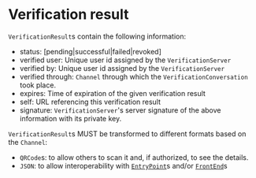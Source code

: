 # Verification result

`VerificationResult`s contain the following information:
- status: [pending|successful|failed|revoked]
- verified user: Unique user id assigned by the `VerificationServer`
- verified by: Unique user id assigned by the `VerificationServer`
- verified through: `Channel` through which the `VerificationConversation` took place.
- expires: Time of expiration of the given verification result
- self: URL referencing this verification result
- signature: `VerificationServer`'s server signature of the above information with its private key.


`VerificationResult`s MUST be transformed to different formats based on the `Channel`:
- `QRCode`s: to allow others to scan it and, if authorized, to see the details.
- `JSON`: to allow interoperability with [`EntryPoint`](entry_points.md)s and/or [`FrontEnd`](frontends.md)s
